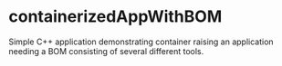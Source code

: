 # containerizedAppWithBOM
Simple C++ application demonstrating container raising an application needing a BOM consisting of several different tools.
